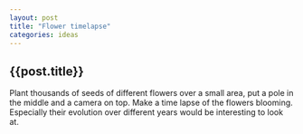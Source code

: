 ```yaml
---
layout: post
title: "Flower timelapse"
categories: ideas
---
```


<h2>{{post.title}}</h2>
Plant thousands of seeds of different flowers over a small area, put a pole in the middle and a camera on top.
Make a time lapse of the flowers blooming.
Especially their evolution over different years would be interesting to look at.
